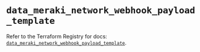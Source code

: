 # `data_meraki_network_webhook_payload_template`

Refer to the Terraform Registry for docs: [`data_meraki_network_webhook_payload_template`](https://registry.terraform.io/providers/ciscodevnet/meraki/1.7.1/docs/data-sources/network_webhook_payload_template).
